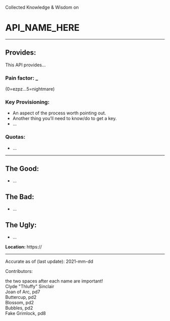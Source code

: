 Collected Knowledge & Wisdom on
# API_NAME_HERE
---
## Provides:
This API provides...



### Pain factor: _
(0=ezpz...5=nightmare)

### Key Provisioning:     

- An aspect of the process worth pointing out.
- Another thing you’ll need to know/do to get a key.
- ...

### Quotas:
- ...

---

## The Good:
- ...
## The Bad:
- ...
## The Ugly:
- ...


**Location:** https://

---

Accurate as of (last update):    2021-mm-dd

Contributors:

the two spaces after each name are important!  
Clyde "Thluffy" Sinclair  
Joan of Arc, pd7  
Buttercup, pd2  
Blossom, pd2  
Bubbles, pd2  
Fake Grimlock, pd8  

